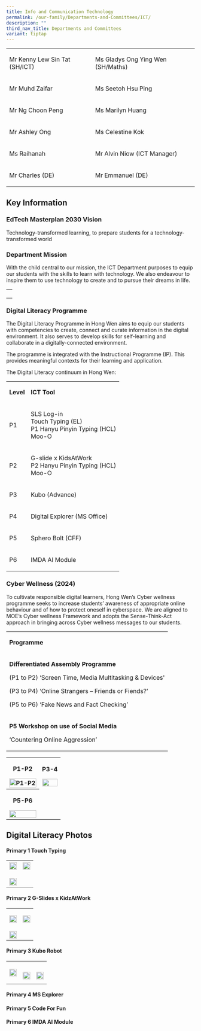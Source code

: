 ```yaml
---
title: Info and Communication Technology
permalink: /our-family/Departments-and-Committees/ICT/
description: ""
third_nav_title: Departments and Committees
variant: tiptap
---
```

<p></p>
<table style="minWidth: 50px">
<colgroup>
<col>
<col>
</colgroup>
<tbody>
<tr>
<td rowspan="1" colspan="1">
<p>Mr Kenny Lew Sin Tat (SH/ICT)</p>
</td>
<td rowspan="1" colspan="1">
<p>Ms Gladys Ong Ying Wen (SH/Maths)</p>
</td>
</tr>
<tr>
<td rowspan="1" colspan="1">
<p>Mr Muhd Zaifar</p>
</td>
<td rowspan="1" colspan="1">
<p>Ms Seetoh Hsu Ping</p>
</td>
</tr>
<tr>
<td rowspan="1" colspan="1">
<p>Mr Ng Choon Peng</p>
</td>
<td rowspan="1" colspan="1">
<p>Ms Marilyn Huang</p>
</td>
</tr>
<tr>
<td rowspan="1" colspan="1">
<p>Mr Ashley Ong</p>
</td>
<td rowspan="1" colspan="1">
<p>Ms Celestine Kok</p>
</td>
</tr>
<tr>
<td rowspan="1" colspan="1">
<p>Ms Raihanah</p>
</td>
<td rowspan="1" colspan="1">
<p>Mr Alvin Niow (ICT Manager)</p>
</td>
</tr>
<tr>
<td rowspan="1" colspan="1">
<p>Mr Charles (DE)</p>
</td>
<td rowspan="1" colspan="1">
<p>Mr Emmanuel (DE)</p>
</td>
</tr>
</tbody>
</table>
<h2>Key Information</h2>
<h3>EdTech Masterplan 2030 Vision</h3>
<p>Technology-transformed learning, to prepare students for a technology-transformed
world</p>
<h3>Department Mission</h3>
<p>With the child central to our mission, the ICT Department purposes to
equip our students with the skills to learn with technology. We also endeavour
to inspire them to use technology to create and to pursue their dreams
in life.&nbsp;</p>
<table style="minWidth: 25px">
<colgroup>
<col>
</colgroup>
<tbody>
<tr>
<td rowspan="1" colspan="1">
<p></p>
</td>
</tr>
</tbody>
</table>
<h3>Digital Literacy Programme</h3>
<p>The Digital Literacy Programme in Hong Wen aims to equip our students
with competencies to create, connect and curate information in the digital
environment. It also serves to develop skills for self-learning and collaborate
in a digitally-connected environment.</p>
<p>The programme is integrated with the Instructional Programme (IP). This
provides meaningful contexts for their learning and application.</p>
<p>The Digital Literacy continuum in Hong Wen:</p>
<table style="minWidth: 50px">
<colgroup>
<col>
<col>
</colgroup>
<tbody>
<tr>
<td rowspan="1" colspan="1">
<p><strong>Level</strong>
</p>
</td>
<td rowspan="1" colspan="1">
<p><strong>ICT Tool</strong>
</p>
</td>
</tr>
<tr>
<td rowspan="1" colspan="1">
<p>P1</p>
</td>
<td rowspan="1" colspan="1">
<p>SLS Log-in
<br>Touch Typing (EL)
<br>P1 Hanyu Pinyin Typing (HCL)
<br>Moo-O</p>
</td>
</tr>
<tr>
<td rowspan="1" colspan="1">
<p>P2</p>
</td>
<td rowspan="1" colspan="1">
<p>G-slide x KidsAtWork
<br>P2 Hanyu Pinyin Typing (HCL)
<br>Moo-O</p>
</td>
</tr>
<tr>
<td rowspan="1" colspan="1">
<p>P3</p>
</td>
<td rowspan="1" colspan="1">
<p>Kubo (Advance)</p>
</td>
</tr>
<tr>
<td rowspan="1" colspan="1">
<p>P4</p>
</td>
<td rowspan="1" colspan="1">
<p>Digital Explorer (MS Office)</p>
</td>
</tr>
<tr>
<td rowspan="1" colspan="1">
<p>P5</p>
</td>
<td rowspan="1" colspan="1">
<p>Sphero Bolt (CFF)</p>
</td>
</tr>
<tr>
<td rowspan="1" colspan="1">
<p>P6</p>
</td>
<td rowspan="1" colspan="1">
<p>IMDA AI Module</p>
</td>
</tr>
</tbody>
</table>
<p></p>
<h3>Cyber Wellness (2024)</h3>
<p>To cultivate responsible digital learners, Hong Wen’s Cyber wellness programme
seeks to increase students’ awareness of appropriate online behaviour and
of how to protect oneself in cyberspace. We are aligned to MOE’s Cyber
wellness Framework and adopts the Sense-Think-Act approach in bringing
across Cyber wellness messages to our students.</p>
<table style="minWidth: 25px">
<colgroup>
<col>
</colgroup>
<tbody>
<tr>
<td rowspan="1" colspan="1">
<p><strong>Programme</strong>
</p>
</td>
</tr>
<tr>
<td rowspan="1" colspan="1">
<p><strong>Differentiated Assembly Programme</strong>
</p>
<p>(P1 to P2) ‘Screen Time, Media Multitasking &amp; Devices'</p>
<p>(P3 to P4) ‘Online Strangers – Friends or Fiends?’</p>
<p>(P5 to P6) ‘Fake News and Fact Checking’</p>
</td>
</tr>
<tr>
<td rowspan="1" colspan="1">
<p><strong>P5 Workshop on use of Social Media</strong>
</p>
<p>‘Countering Online Aggression’</p>
</td>
</tr>
</tbody>
</table>
<table style="minWidth: 50px">
<colgroup>
<col>
<col>
</colgroup>
<tbody>
<tr>
<th rowspan="1" colspan="1">
<p>P1-P2</p>
<p></p>
<div class="isomer-image-wrapper">
<img style="width: 100%;" height="auto" width="100%" alt="P1-P2" src="/images/P12.jpg">
</div>
</th>
<td rowspan="1" colspan="1">
<p><strong>P3-4</strong>
</p>
<p></p>
<div class="isomer-image-wrapper">
<img style="width: 100%;" height="auto" width="100%" alt="" src="/images/P34.jpg">
</div>
</td>
</tr>
<tr>
<th rowspan="1" colspan="1">
<p>P5-P6</p>
<p></p>
<div class="isomer-image-wrapper">
<img style="width: 100%" height="auto" width="100%" alt="" src="/images/P56.jpg">
</div>
</th>
<td rowspan="1" colspan="1">
<p></p>
</td>
</tr>
</tbody>
</table>
<h2>Digital Literacy Photos</h2>
<h4>Primary 1 Touch Typing</h4>
<table style="minWidth: 50px">
<colgroup>
<col>
<col>
</colgroup>
<tbody>
<tr>
<th rowspan="1" colspan="1">
<div class="isomer-image-wrapper">
<img style="width: 100%" height="auto" width="100%" alt="" src="/images/P1.jpg">
</div>
</th>
<th rowspan="1" colspan="1">
<div class="isomer-image-wrapper">
<img style="width: 100%" height="auto" width="100%" alt="" src="/images/P1_1.jpg">
</div>
</th>
</tr>
<tr>
<td rowspan="1" colspan="1">
<p></p>
<div class="isomer-image-wrapper">
<img style="width: 100%" height="auto" width="100%" alt="" src="/images/P1_2.jpg">
</div>
</td>
<td rowspan="1" colspan="1">
<p></p>
</td>
</tr>
</tbody>
</table>
<h4>Primary 2 G-Slides x KidzAtWork</h4>
<table style="minWidth: 50px">
<colgroup>
<col>
<col>
</colgroup>
<tbody>
<tr>
<td rowspan="1" colspan="1">
<p></p>
<div class="isomer-image-wrapper">
<img style="width: 100%" height="auto" width="100%" alt="" src="/images/P2.jpg">
</div>
</td>
<td rowspan="1" colspan="1">
<p></p>
<div class="isomer-image-wrapper">
<img style="width: 100%" height="auto" width="100%" alt="" src="/images/P2_1.jpg">
</div>
</td>
</tr>
<tr>
<td rowspan="1" colspan="1">
<p></p>
<div class="isomer-image-wrapper">
<img style="width: 100%" height="auto" width="100%" alt="" src="/images/P2_2.jpg">
</div>
</td>
<td rowspan="1" colspan="1">
<p></p>
</td>
</tr>
</tbody>
</table>
<h4>Primary 3 Kubo Robot</h4>
<table style="minWidth: 75px">
<colgroup>
<col>
<col>
<col>
</colgroup>
<tbody>
<tr>
<th rowspan="1" colspan="1">
<p></p>
<div class="isomer-image-wrapper">
<img style="width: 100%" height="auto" width="100%" alt="" src="/images/WhatsApp_Image_2025_01_21_at_10_23_47_AM.jpg">
</div>
<p></p>
</th>
<th rowspan="1" colspan="1">
<p></p>
<div class="isomer-image-wrapper">
<img style="width: 100%" height="auto" width="100%" alt="" src="/images/WhatsApp_Image_2025_01_21_at_10_23_47_AM__1_.jpg">
</div>
</th>
<th rowspan="1" colspan="1">
<p></p>
<div class="isomer-image-wrapper">
<img style="width: 100%" height="auto" width="100%" alt="" src="/images/WhatsApp_Image_2025_01_21_at_10_23_49_AM.jpg">
</div>
</th>
</tr>
</tbody>
</table>
<h4>Primary 4 MS Explorer</h4>
<h4>Primary 5 Code For Fun</h4>
<h4>Primary 6 IMDA AI Module</h4>
<p></p>
<p></p>